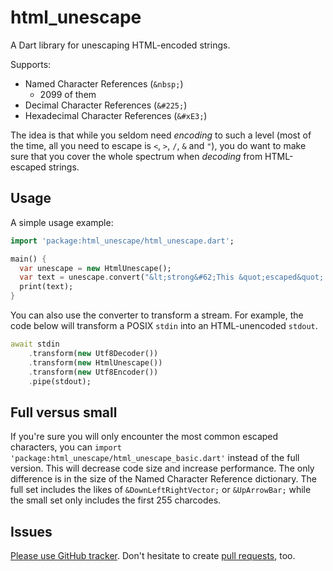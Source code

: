 # html_unescape

A Dart library for unescaping HTML-encoded strings. 

Supports:

* Named Character References (`&nbsp;`)
  * 2099 of them
* Decimal Character References (`&#225;`)
* Hexadecimal Character References (`&#xE3;`)

The idea is that while you seldom need _encoding_ to such a level (most of the
time, all you need to escape is `<`, `>`, `/`, `&` and `"`), you do want to
make sure that you cover the whole spectrum when _decoding_ from HTML-escaped
strings.

## Usage

A simple usage example:

```dart
import 'package:html_unescape/html_unescape.dart';

main() {
  var unescape = new HtmlUnescape();
  var text = unescape.convert("&lt;strong&#62;This &quot;escaped&quot; string");
  print(text);
}
```

You can also use the converter to transform a stream. For example, the code
below will transform a POSIX `stdin` into an HTML-unencoded `stdout`.

```dart
await stdin
    .transform(new Utf8Decoder())
    .transform(new HtmlUnescape())
    .transform(new Utf8Encoder())
    .pipe(stdout);
```

## Full versus small

If you're sure you will only encounter the most common escaped characters,
you can `import 'package:html_unescape/html_unescape_basic.dart'` instead of
the full version. This will decrease code size and increase performance. The
only difference is in the size of the Named Character Reference dictionary.
The full set includes the likes of `&DownLeftRightVector;` or `&UpArrowBar;` 
while the small set only includes the first 255 charcodes.

## Issues

[Please use GitHub tracker](https://github.com/filiph/html_unescape/issues).
Don't hesitate to create 
[pull requests](https://github.com/filiph/html_unescape/pulls), too.